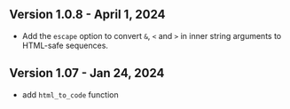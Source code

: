 

Version 1.0.8 - April 1, 2024
-----------------------------

* Add the `escape` option to convert `&`, `<` and `>` in inner string arguments to HTML-safe sequences.

Version 1.07 - Jan 24, 2024
---------------------------

* add `html_to_code` function